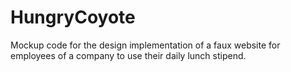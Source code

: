 # HungryCoyote
Mockup code for the design implementation of a faux website for employees of a company to use their daily lunch stipend.
